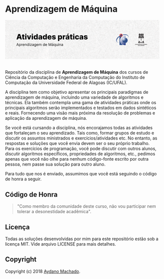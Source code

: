 # Aprendizagem de Máquina

<picture>
  <source media="(prefers-color-scheme: dark)" srcset="./.github/cover.png">
  <source media="(prefers-color-scheme: light)" srcset="./.github/cover_light.png">
  <img alt="Aprendizagem de Máquina" src="/.github/cover_light.png">
</picture>

<br />
<br />

Repositório da disciplina de **Aprendizagem de Máquina** dos cursos de Ciência da Computação e Engenharia da Computação do Instituto de Computação da Universidade Federal de Alagoas (IC/UFAL).

A disciplina tem como objetivo apresentar os principais paradigmas de aprendizagem de máquina, incluindo uma variedade de algoritmos e técnicas. Ela também contempla uma gama de atividades práticas onde os principais algoritmos serão implementados e testados em dados sintéticos e reais. Fornecendo uma visão mais próxima da resolução de problemas e aplicação da aprendizagem de máquina.

Se você está cursando a disciplina, nós encorajamos todas as atividades que fortaleçam o seu aprendizado. Tais como, formar grupos de estudo e discutir os assuntos ministrados e exercícios/atividades etc. No entanto, as respostas e soluções que você envia devem ser o seu próprio trabalho. Para os exercícios de programação, você pode discutir com outros alunos, discutir algoritmos específicos, propriedades de algoritmos, etc., pedimos apenas que você não olhe para nenhum código-fonte escrito por outra pessoa, nem passe sua solução para outro aluno.

Para tudo que nos é enviado, assumimos que você está seguindo o código de honra a seguir.

## Código de Honra

>"Como membro da comunidade deste curso, não vou participar nem tolerar a desonestidade acadêmica".

## Licença

Todas as soluções desenvolvidas por mim para este repositório estão sob a licença MIT. Vide arquivo LICENSE para mais detalhes.

## Copyright

Copyright (c) 2018 [Aydano Machado](http://www.aydanomachado.com).
